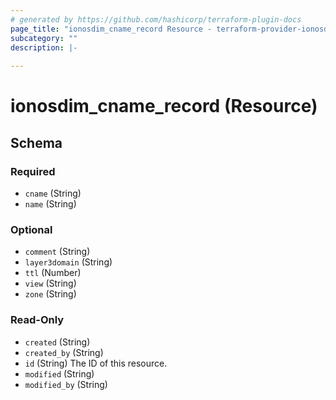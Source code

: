 ```yaml
---
# generated by https://github.com/hashicorp/terraform-plugin-docs
page_title: "ionosdim_cname_record Resource - terraform-provider-ionosdim"
subcategory: ""
description: |-
  
---
```


# ionosdim_cname_record (Resource)





<!-- schema generated by tfplugindocs -->
## Schema

### Required

- `cname` (String)
- `name` (String)

### Optional

- `comment` (String)
- `layer3domain` (String)
- `ttl` (Number)
- `view` (String)
- `zone` (String)

### Read-Only

- `created` (String)
- `created_by` (String)
- `id` (String) The ID of this resource.
- `modified` (String)
- `modified_by` (String)
